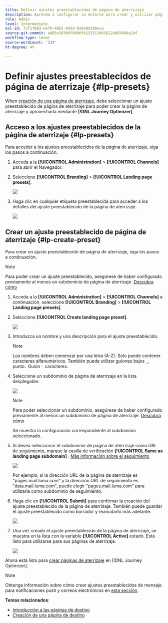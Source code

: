 ```yaml
---
title: Definir ajustes preestablecidos de página de aterrizaje
description: Aprenda a configurar su entorno para crear y utilizar páginas de aterrizaje con Journey Optimizer
role: Admin
level: Intermediate
exl-id: 7cf1f083-bef0-40b5-8ddd-920a9d108eca
source-git-commit: a485c58366f0690fb2515139658224d59468a24f
workflow-type: tm+mt
source-wordcount: '314'
ht-degree: 4%

---
```


# Definir ajustes preestablecidos de página de aterrizaje {#lp-presets}

When [creación de una página de aterrizaje](../landing-pages/create-lp.md#create-a-lp), debe seleccionar un ajuste preestablecido de página de aterrizaje para poder crear la página de aterrizaje y aprovecharla mediante **[!DNL Journey Optimizer]**.

## Acceso a los ajustes preestablecidos de la página de aterrizaje {#lp-presets}

Para acceder a los ajustes preestablecidos de la página de aterrizaje, siga los pasos a continuación.

1. Acceda a la **[!UICONTROL Administration]** > **[!UICONTROL Channels]** para abrir el Navegador.

1. Seleccione **[!UICONTROL Branding]** > **[!UICONTROL Landing page presets]**.

   ![](assets/lp_presets-access.png)

1. Haga clic en cualquier etiqueta preestablecida para acceder a los detalles del ajuste preestablecido de la página de aterrizaje.

   ![](assets/lp_preset-details.png)

## Crear un ajuste preestablecido de página de aterrizaje {#lp-create-preset}

Para crear un ajuste preestablecido de página de aterrizaje, siga los pasos a continuación.

>[!NOTE]
>
>Para poder crear un ajuste preestablecido, asegúrese de haber configurado previamente al menos un subdominio de página de aterrizaje. [Descubra cómo](lp-subdomains.md)

1. Acceda a la **[!UICONTROL Administration]** > **[!UICONTROL Channels]** a continuación, seleccione **[!UICONTROL Branding]** > **[!UICONTROL Landing page presets]**.

1. Seleccione **[!UICONTROL Create landing page preset]**.

   ![](assets/lp_create-preset-temp.png)

1. Introduzca un nombre y una descripción para el ajuste preestablecido.

   >[!NOTE]
   >
   > Los nombres deben comenzar por una letra (A-Z). Solo puede contener caracteres alfanuméricos. También puede utilizar guiones bajos `_`, punto`.` Guión `-` caracteres.

1. Seleccione un subdominio de página de aterrizaje en la lista desplegable.

   ![](assets/lp_preset-subdomain.png)

   >[!NOTE]
   >
   >Para poder seleccionar un subdominio, asegúrese de haber configurado previamente al menos un subdominio de página de aterrizaje. [Descubra cómo](#lp-subdomains)

   Se muestra la configuración correspondiente al subdominio seleccionado.

1. Si desea seleccionar el subdominio de página de aterrizaje como URL de seguimiento, marque la casilla de verificación **[!UICONTROL Same as landing page subdomain]** . [Más información sobre el seguimiento](../design/message-tracking.md)

   ![](assets/lp_preset-subdomain-settings-same.png)

   Por ejemplo, si la dirección URL de la página de aterrizaje es &quot;pages.mail.luma.com&quot; y la dirección URL de seguimiento es &quot;data.mail.luma.com&quot;, puede elegir &quot;pages.mail.luma.com&quot; para utilizarla como subdominio de seguimiento.

1. Haga clic en **[!UICONTROL Submit]** para confirmar la creación del ajuste preestablecido de la página de aterrizaje. También puede guardar el ajuste preestablecido como borrador y reanudarlo más adelante.

   ![](assets/lp_preset-subdomain-settings-submit.png)

1. Una vez creado el ajuste preestablecido de la página de aterrizaje, se muestra en la lista con la variable **[!UICONTROL Active]** estado. Está listo para utilizarse para sus páginas de aterrizaje.

   ![](assets/lp-preset-active-temp.png)

Ahora está listo para [crear páginas de aterrizaje](../landing-pages/create-lp.md) en [!DNL Journey Optimizer].

>[!NOTE]
>
>Obtenga información sobre cómo crear ajustes preestablecidos de mensaje para notificaciones push y correos electrónicos en [esta sección](message-presets.md).

**Temas relacionados**:

* [Introducción a las páginas de destino](../landing-pages/get-started-lp.md)
* [Creación de una página de destino](../landing-pages/create-lp.md#create-a-lp)
